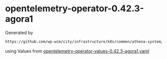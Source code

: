 # opentelemetry-operator-0.42.3-agora1

Generated by

```bash
https://github.com/wp-wcm/city/infrastructure/k8s/common/athena-system/bin/./import -t opentelemetry-operator
```

using Values from [opentelemetry-operator-values-0.42.3-agora1.yaml](../bin/opentelemetry-operator-values-0.42.3-agora1.yaml)
